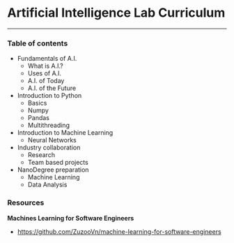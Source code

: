 # Artificial Intelligence Lab Curriculum

----------------------------------------

### Table of contents

- Fundamentals of A.I.
	- What is A.I.?
	- Uses of A.I.
	- A.I. of Today
	- A.I. of the Future
- Introduction to Python
	- Basics
	- Numpy 
	- Pandas
	- Multithreading
- Introduction to Machine Learning
	- Neural Networks
- Industry collaboration
	- Research
	- Team based projects
- NanoDegree preparation
	- Machine Learning
	- Data Analysis


### Resources

**Machines Learning for Software Engineers**

- https://github.com/ZuzooVn/machine-learning-for-software-engineers

